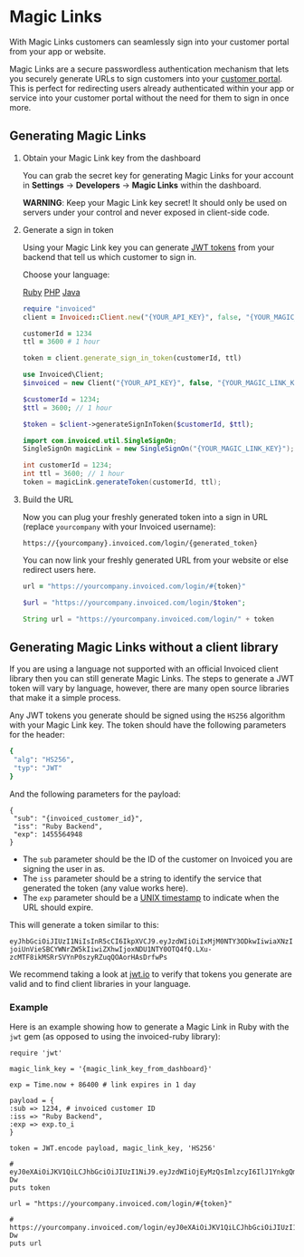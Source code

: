 # Magic Links

With Magic Links customers can seamlessly sign into your customer portal from your app or website.

Magic Links are a secure passwordless authentication mechanism that lets you securely generate URLs to sign customers into your [customer portal](/resources/guides/billing-portal). This is perfect for redirecting users already authenticated within your app or service into your customer portal without the need for them to sign in once more.

## Generating Magic Links

1. Obtain your Magic Link key from the dashboard
   
   You can grab the secret key for generating Magic Links for your account in **Settings** &rarr; **Developers** &rarr; **Magic Links** within the dashboard.

   **WARNING**: Keep your Magic Link key secret! It should only be used on servers under your control and never exposed in client-side code.

2. Generate a sign in token

   Using your Magic Link key you can generate [JWT tokens](https://jwt.io) from your backend that tell us which customer to sign in.
  
   Choose your language:
   
   <div class="language-selector">
       <a href="#" class="btn btn-link" data-lang="ruby">Ruby</a>
       <a href="#" class="btn btn-link" data-lang="php">PHP</a>
       <a href="#" class="btn btn-link" data-lang="java">Java</a>
   </div>

   ```ruby
   require "invoiced"
   client = Invoiced::Client.new("{YOUR_API_KEY}", false, "{YOUR_MAGIC_LINK_KEY}")
   
   customerId = 1234
   ttl = 3600 # 1 hour
   
   token = client.generate_sign_in_token(customerId, ttl)
   ```
   
   ```php
   use Invoiced\Client;
   $invoiced = new Client("{YOUR_API_KEY}", false, "{YOUR_MAGIC_LINK_KEY}");
   
   $customerId = 1234;
   $ttl = 3600; // 1 hour

   $token = $client->generateSignInToken($customerId, $ttl);
   ```
   
   ```java
   import com.invoiced.util.SingleSignOn;
   SingleSignOn magicLink = new SingleSignOn("{YOUR_MAGIC_LINK_KEY}");
   
   int customerId = 1234;
   int ttl = 3600; // 1 hour
   token = magicLink.generateToken(customerId, ttl);
   ```

3. Build the URL

   Now you can plug your freshly generated token into a sign in URL (replace `yourcompany` with your Invoiced username):

   `https://{yourcompany}.invoiced.com/login/{generated_token}`

   You can now link your freshly generated URL from your website or else redirect users here.

   ```ruby
   url = "https://yourcompany.invoiced.com/login/#{token}"
   ```
   
   ```php
   $url = "https://yourcompany.invoiced.com/login/$token";
   ```
   
   ```java
   String url = "https://yourcompany.invoiced.com/login/" + token
   ```
   
## Generating Magic Links without a client library

If you are using a language not supported with an official Invoiced client library then you can still generate Magic Links. The steps to generate a JWT token will vary by language, however, there are many open source libraries that make it a simple process.

Any JWT tokens you generate should be signed using the `HS256` algorithm with your Magic Link key. The token should have the following parameters for the header:

```bash
{
 "alg": "HS256",
 "typ": "JWT"
}
```

And the following parameters for the payload:

```
{
 "sub": "{invoiced_customer_id}",
 "iss": "Ruby Backend",
 "exp": 1455564948
}
```

- The `sub` parameter should be the ID of the customer on Invoiced you are signing the user in as.
- The `iss` parameter should be a string to identify the service that generated the token (any value works here).
- The `exp` parameter should be a [UNIX timestamp](https://en.wikipedia.org/wiki/Unix_time) to indicate when the URL should expire.

This will generate a token similar to this:

`eyJhbGciOiJIUzI1NiIsInR5cCI6IkpXVCJ9.eyJzdWIiOiIxMjM0NTY3ODkwIiwiaXNzIjoiUnVieSBCYWNrZW5kIiwiZXhwIjoxNDU1NTY0OTQ4fQ.LXu-zcMTF8ikMSRrSVYnP0szyRZuqQOAorHAsDrfwPs`

We recommend taking a look at [jwt.io](https://jwt.io) to verify that tokens you generate are valid and to find client libraries in your language.

### Example

Here is an example showing how to generate a Magic Link in Ruby with the `jwt` gem (as opposed to using the invoiced-ruby library):

```
require 'jwt'

magic_link_key = '{magic_link_key_from_dashboard}'

exp = Time.now + 86400 # link expires in 1 day

payload = {
:sub => 1234, # invoiced customer ID
:iss => "Ruby Backend",
:exp => exp.to_i
}

token = JWT.encode payload, magic_link_key, 'HS256'

# eyJ0eXAiOiJKV1QiLCJhbGciOiJIUzI1NiJ9.eyJzdWIiOjEyMzQsImlzcyI6IlJ1YnkgQmFja2VuZCIsImV4cCI6MTQ1NTY1MjIxMH0.7kClQ2UAVEZ7xYus7ZHGRePnzDG5mBrcgIo6rZuo-Dw
puts token

url = "https://yourcompany.invoiced.com/login/#{token}"

# https://yourcompany.invoiced.com/login/eyJ0eXAiOiJKV1QiLCJhbGciOiJIUzI1NiJ9.eyJzdWIiOjEyMzQsImlzcyI6IlJ1YnkgQmFja2VuZCIsImV4cCI6MTQ1NTY1MjIxMH0.7kClQ2UAVEZ7xYus7ZHGRePnzDG5mBrcgIo6rZuo-Dw
puts url
```
